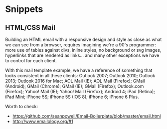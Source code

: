 # Snippets

## HTML/CSS Mail

Building an HTML email with a responsive design and style as close as what we can see from a browser, requires imagining we're a 90's programmer: more use of tables against divs, inline styles, no background or svg images, hyperlinks that are rendered as links... and many other exceptions we have to control for each client.

With this mail template example, we have a reference of something that looks consistent in all these clients: Outlook 2007; Outlook 2010; Outlook 2013; Outlook 2016 for Mac; AOL Mail (IE); AOL Mail (Firefox); GMail (Android); GMail (Chrome); GMail (IE); GMail (Firefox); Outlook.com (Firefox); Yahoo! Mail (IE); Yahoo! Mail (Firefox); Android 4; iPad (Retina); iPad Mini; iPhone 5S; iPhone 5S (IOS 8); iPhone 6; iPhone 6 Plus.

Worth to check:
* https://github.com/seanpowell/Email-Boilerplate/blob/master/email.html
* http://www.emailology.org/#1
